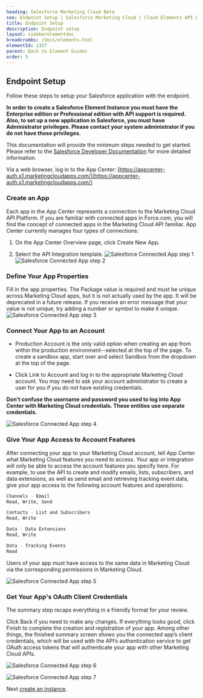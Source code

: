 ```yaml
---
heading: Salesforce Marketing Cloud Beta
seo: Endpoint Setup | Salesforce Marketing Cloud | Cloud Elements API Docs
title: Endpoint Setup
description: Endpoint setup
layout: sidebarelementdoc
breadcrumbs: /docs/elements.html
elementId: 1357
parent: Back to Element Guides
order: 5
---
```


## Endpoint Setup

Follow these steps to setup your Salesforce application with the endpoint.

__In order to create a Salesforce Element Instance you must have the Enterprise edition or Professional edition with API support is required. Also, to set up a new application in Salesforce, you must have Administrator privileges. Please contact your system administrator if you do not have those privileges.__

This documentation will provide the minimum steps needed to get started.  Please refer to the [Salesforce Developer Documentation](https://developer.salesforce.com/docs/atlas.en-us.mc-getting-started.meta/mc-getting-started/app-center.htm) for more detailed information.

Via a web browser, log in to the App Center:
[https://appcenter-auth.s1.marketingcloudapps.com/](https://appcenter-auth.s1.marketingcloudapps.com/)

### Create an App

Each app in the App Center represents a connection to the Marketing Cloud API Platform. If you are familiar with connected apps in Force.com, you will find the concept of connected apps in the Marketing Cloud API familiar. App Center currently manages four types of connections:

1. On the App Center Overview page, click Create New App.

2. Select the API Integration template.
![Salesforce Connected App step 1](img/salesforce-marketing-cloud-client-id-1.png)
![Salesforce Connected App step 2](img/salesforce-marketing-cloud-client-id-2.png)

### Define Your App Properties

Fill in the app properties. The Package value is required and must be unique across Marketing Cloud apps, but it is not actually used by the app. It will be deprecated in a future release. If you receive an error message that your value is not unique, try adding a number or symbol to make it unique.
![Salesforce Connected App step 3](img/salesforce-marketing-cloud-client-id-3.png)

### Connect Your App to an Account

* Production Account is the only valid option when creating an app from within the production environment--selected at the top of the page. To create a sandbox app, start over and select Sandbox from the dropdown at the top of the page.

* Click Link to Account and log in to the appropriate Marketing Cloud account. You may need to ask your account administrator to create a user for you if you do not have existing credentials.

__Don't confuse the username and password you used to log into App Center with Marketing Cloud credentials. These entities use separate credentials.__

![Salesforce Connected App step 4](img/salelesforce-marketing-cloud-link.png)

### Give Your App Access to Account Features

After connecting your app to your Marketing Cloud account, tell App Center what Marketing Cloud features you need to access. Your app or integration will only be able to access the account features you specify here. For example, to use the API to create and modify emails, lists, subscribers, and data extensions, as well as send email and retrieving tracking event data, give your app access to the following account features and operations:

```bash
Channels - Email
Read, Write, Send

Contacts - List and Subscribers
Read, Write

Data - Data Extensions
Read, Write

Data - Tracking Events
Read
```

Users of your app must have access to the same data in Marketing Cloud via the corresponding permissions in Marketing Cloud.

![Salesforce Connected App step 5](img/salesforce-marketing-cloud-client-id-5.png)

### Get Your App's OAuth Client Credentials
The summary step recaps everything in a friendly format for your review.

Click Back if you need to make any changes.
If everything looks good, click Finish to complete the creation and registration of your app.
Among other things, the finished summary screen shows you the connected app’s client credentials, which will be used with the API’s authentication service to get OAuth access tokens that will authenticate your app with other Marketing Cloud APIs.

![Salesforce Connected App step 6](img/salesforce-marketing-cloud-client-id-6.png)

![Salesforce Connected App step 7](img/salesforce-marketing-cloud-client-id-7.png)

Next [create an instance](salesforce-marketing-cloud-create-instance.html).
